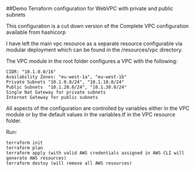 ##Demo Terraform configuration for WebVPC with private and public subnets

This configuration is a cut down version of the Complete VPC configuration available from hashicorp

I have left the main vpc resource as a separate resource configurable via modular deployment which can be found in the /resources/vpc directory.

The VPC module in the root folder configures a VPC with the following:

    CIDR: "10.1.0.0/16"
    Availability Zones: "eu-west-1a", "eu-west-1b"
    Private Subnets "10.1.0.0/24", "10.1.10.0/24"
    Public Subnets  "10.1.20.0/24", "10.1.30.0/24"
    Single Nat Gateway for private subnets
    Internet Gateway for public subnets

  All aspects of the configuration are controlled by variables either in the VPC module or by the default values in the variables.tf in the VPC resource folder.

  Run:

    terraform init
    terraform plan
    terraform apply (with valid AWS credentials assigned in AWS CLI will generate AWS resources)
    terraform destoy (will remove all AWS resources)